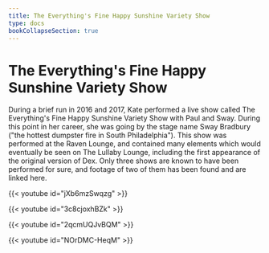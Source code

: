 ```yaml
---
title: The Everything's Fine Happy Sunshine Variety Show
type: docs
bookCollapseSection: true
---
```


# The Everything's Fine Happy Sunshine Variety Show

During a brief run in 2016 and 2017, Kate performed a live show called The Everything's Fine Happy Sunshine Variety Show with Paul and Sway.  During this point in her career, she was going by the stage name Sway Bradbury ("the hottest dumpster fire in South Philadelphia").  This show was performed at the Raven Lounge, and contained many elements which would eventually be seen on The Lullaby Lounge, including the first appearance of the original version of Dex.  Only three shows are known to have been performed for sure, and footage of two of them has been found and are linked here.

{{< youtube id="jXb6mzSwqzg" >}}

{{< youtube id="3c8cjoxhBZk" >}}

{{< youtube id="2qcmUQJvBQM" >}}

{{< youtube id="NOrDMC-HeqM" >}}
